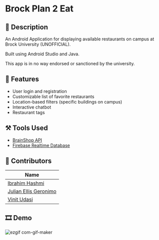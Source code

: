 # Brock Plan 2 Eat

## :vibration_mode: Description

An Android Application for displaying available restaurants on campus at Brock University (UNOFFICIAL). 

Built using Android Studio and Java.

This app is in no way endorsed or sanctioned by the university.

## :camera_flash: Features
- User login and registration
- Customizable list of favorite restaurants
- Location-based filters (specific buildings on campus)
- Interactive chatbot
- Restaurant tags

## :hammer_and_pick: Tools Used
- [BrainShop API](https://brainshop.ai/)
- [Firebase Realtime Database](https://firebase.google.com/docs/database)

## 👥 Contributors
|Name|
|---|
| [Ibrahim Hashmi](https://github.com/ibhashmi) |
| [Julian Ellis Geronimo](https://github.com/Julellisg) |
| [Vinit Udasi](https://github.com/vinitudasi) |

## :film_strip: Demo
![ezgif com-gif-maker](https://user-images.githubusercontent.com/72248273/213096595-e12d99a3-9f3f-40c0-8d8b-c1e656e9e5ba.gif)

